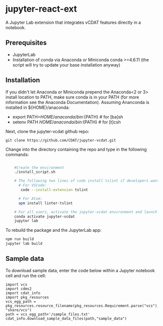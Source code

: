 # jupyter-react-ext

A Jupyter Lab extension that integrates vCDAT features directly in a notebook.

## Prerequisites

- JupyterLab
- Installation of conda via Anaconda or Miniconda conda >=4.6.11 (the script
  will try to update your base installation anyway)

## Installation

If you didn't let Anaconda or Miniconda prepend the Anaconda<2 or 3> install location to PATH, make sure conda is in your PATH (for more information see the Anaconda Documentation). Assuming Ananconda is installed in ${HOME}/anaconda:
* export PATH=${HOME}/anaconda/bin:${PATH} # for [ba]sh
* setenv PATH ${HOME}/anaconda/bin:${PATH} # for [t]csh

Next, clone the jupyter-vcdat github repo:

```
git clone https://github.com/CDAT/jupyter-vcdat.git
```

Change into the directory containing the repo and type in the following commands:

```bash

    #Create the environment
    ./install_script.sh

    # The following two lines of code install tslint if developers want to use it (optional):
      # For VSCode:
       code --install-extension tslint

      # For Atom:
      apm install linter-tslint

    # For all users, activate the jupyter-vcdat environment and launch the JupyterLab interface
    conda activate jupyter-vcdat
    jupyter lab

```

To rebuild the package and the JupyterLab app:

```bash
npm run build
jupyter lab build
```

## Sample data

To download sample data, enter the code below within a Jupyter notebook cell and run the cell:

```
import vcs
import cdms2
import cdat_info
import pkg_resources
vcs_egg_path = pkg_resources.resource_filename(pkg_resources.Requirement.parse("vcs"), "share/vcs")
path = vcs_egg_path+'/sample_files.txt'
cdat_info.download_sample_data_files(path,"sample_data")
```
